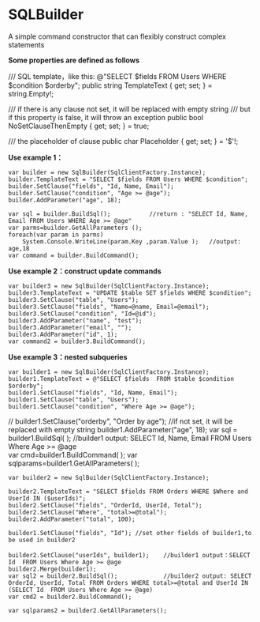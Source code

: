 # SQLBuilder
A simple command constructor that can flexibly construct complex statements

**Some properties are defined as follows**

  /// SQL template，like this: @"SELECT $fields  FROM Users WHERE $condition  $orderby";
  public string TemplateText { get; set; } = string.Empty!;

  /// if there is any clause not set, it will be replaced with empty string
  /// but if this property is false, it will throw an exception
  public bool NoSetClauseThenEmpty { get; set; } = true;

  /// the placeholder of clause
  public char Placeholder { get; set; } = '$'!;

**Use example 1：**

    var builder = new SqlBuilder(SqlClientFactory.Instance);
    builder.TemplateText = "SELECT $fields FROM Users WHERE $condition";
    builder.SetClause("fields", "Id, Name, Email");
    builder.SetClause("condition", "Age >= @age");
    builder.AddParameter("age", 18);

    var sql = builder.BuildSql();           //return : "SELECT Id, Name, Email FROM Users WHERE Age >= @age"
    var parms=builder.GetAllParameters ();  
    foreach(var param in parms) 
        System.Console.WriteLine(param.Key ,param.Value );   //output: age,18
    var command = builder.BuildCommand();  

**Use example 2：construct update commands**

    var builder3 = new SqlBuilder(SqlClientFactory.Instance);
    builder3.TemplateText = "UPDATE $table SET $fields WHERE $condition";
    builder3.SetClause("table", "Users");
    builder3.SetClause("fields", "Name=@name, Email=@email");
    builder3.SetClause("condition", "Id=@id");
    builder3.AddParameter("name", "test");
    builder3.AddParameter("email", "");
    builder3.AddParameter("id", 1);
    var command2 = builder3.BuildCommand();
    
**Use example 3：nested subqueries**    

    var builder1 = new SqlBuilder(SqlClientFactory.Instance);
    builder1.TemplateText = @"SELECT $fields  FROM $table $condition  $orderby";
    builder1.SetClause("fields", "Id, Name, Email");
    builder1.SetClause("table", "Users");
    builder1.SetClause("condition", "Where Age >= @age");
   // builder1.SetClause("orderby", "Order by age");   //if not set, it will be replaced with empty string
    builder1.AddParameter("age", 18);
    var sql = builder1.BuildSql( );             //builder1 output: SELECT Id, Name, Email  FROM Users Where Age >= @age  
    var cmd=builder1.BuildCommand( );
    var sqlparams=builder1.GetAllParameters( );

    var builder2 = new SqlBuilder(SqlClientFactory.Instance);

    builder2.TemplateText = "SELECT $fields FROM Orders WHERE $Where and UserId IN ($userIds)";
    builder2.SetClause("fields", "OrderId, UserId, Total");
    builder2.SetClause("Where", "total>=@total");
    builder2.AddParameter("total", 100);

    builder1.SetClause("fields", "Id"); //set other fields of builder1,to be used in builder2

    builder2.SetClause("userIds", builder1);    //builder1 output：SELECT Id  FROM Users Where Age >= @age
    builder2.Merge(builder1);
    var sql2 = builder2.BuildSql();             //builder2 output: SELECT OrderId, UserId, Total FROM Orders WHERE total>=@total and UserId IN (SELECT Id  FROM Users Where Age >= @age)
    var cmd2 = builder2.BuildCommand();

    var sqlparams2 = builder2.GetAllParameters();
